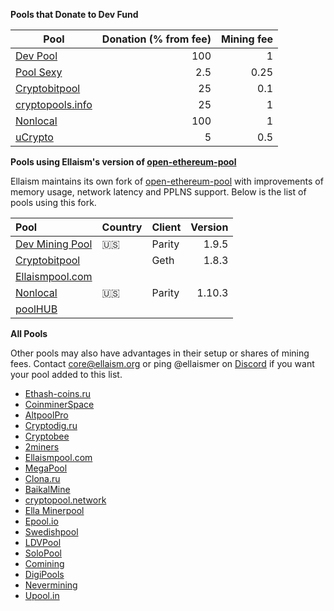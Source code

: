 <!-- TITLE: Pools -->
<!-- SUBTITLE: Ellaism - A stable network with no premine and no dev fees -->


**Pools that Donate to Dev Fund**


| Pool | Donation (% from fee) | Mining fee |
|---------------|---------------------------------:|----------------:|
| [Dev Pool](https://pool.ellaism.org)  | 100 | 1 |
| [Pool Sexy](http://ella.pool.sexy) | 2.5 | 0.25 |
| [Cryptobitpool](http://ella.cryptobitpool.eu) | 25 | 0.1 |
| [cryptopools.info](http://ella.cryptopools.info) | 25 | 1|
| [Nonlocal](https://pool.nonlocal.ca) | 100 | 1 |
| [uCrypto](https://ucrypto.net/currency/?curr=ELLA) | 5 | 0.5 |

**Pools using Ellaism's version of [open-ethereum-pool](https://github.com/ellaism/open-ethereum-pool)**

Ellaism maintains its own fork of [open-ethereum-pool](https://github.com/ellaism/open-ethereum-pool) with improvements of memory usage, network latency and PPLNS support.
Below is the list of pools using this fork.

|Pool| Country | Client | Version |
|:-------|------------|-----------|------------:|
| [Dev Mining Pool](https://pool.ellaism.org/)|:us:|Parity|1.9.5|
| [Cryptobitpool](http://ella.cryptobitpool.eu/) |    |Geth|1.8.3|
| [Ellaismpool.com](http://ellaismpool.com)   |    |    |    |
| [Nonlocal](https://pool.nonlocal.ca)              |:us:|Parity|1.10.3|
| [poolHUB](http://ella.poolhub.org/)               |     |    |    |
 


**All Pools**

Other pools may also have advantages in their setup or shares of mining fees.
Contact core@ellaism.org or ping @ellaismer on [Discord](https://discord.ellaism.org/) if you want your pool added to this list.

* [Ethash-coins.ru](http://ella.ethash-coins.ru)
* [CoinminerSpace](http://ella.coinminer.space)
* [AltpoolPro](http://ella.altpool.pro)
* [Cryptodig.ru](http://ella-solo.cryptodig.ru)
* [Cryptobee](http://cryptobee.de)
* [2miners](https://2miners.com)
* [Ellaismpool.com](http://ellaismpool.com)
* [MegaPool](http://megapool.io/ella)
* [Clona.ru](http://clona.ru)
* [BaikalMine](http://ell.baikalmine.com)
* [cryptopool.network](http://ella.cryptopool.network)
* [Ella Minerpool](http://ella.minerpool.net)
* [Epool.io](http://ella.epool.io)
* [Swedishpool](http://swedishpool.se)
* [LDVPool](http://ella.ldvpool.com)
* [SoloPool](https://ella.solopool.org)
* [Comining](http://comining.io/)
* [DigiPools](http://ella.digipools.org)
* [Nevermining](http://ella.nevermining.org)
* [Upool.in](https://ella.upool.in)

